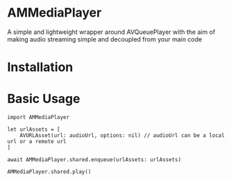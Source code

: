 # AMMediaPlayer

A simple and lightweight wrapper around AVQueuePlayer with the aim of making audio streaming simple and decoupled from your main code

# Installation



# Basic Usage



```
import AMMediaPlayer

let urlAssets = [
    AVURLAsset(url: audioUrl, options: nil) // audioUrl can be a local url or a remote url
]

await AMMediaPlayer.shared.enqueue(urlAssets: urlAssets)

AMMediaPlayer.shared.play()

```